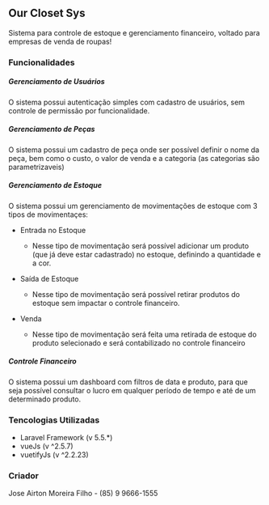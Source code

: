 ## Our Closet Sys

Sistema para controle de estoque e gerenciamento financeiro, voltado para empresas de venda de roupas!

### Funcionalidades

##### Gerenciamento de Usuários
O sistema possui autenticação simples com cadastro de usuários, sem controle de permissão por funcionalidade.

##### Gerenciamento de Peças
O sistema possui um cadastro de peça onde ser possível definir o nome da peça, bem como o custo, o valor de venda e a categoria (as categorias são parametrizaveis)

##### Gerenciamento de Estoque
O sistema possui um gerenciamento de movimentações de estoque com 3 tipos de movimentaçes:

* Entrada no Estoque
  * Nesse tipo de movimentação será possível adicionar um produto (que já deve estar cadastrado) no estoque, definindo a quantidade e a cor.

* Saída de Estoque
  * Nesse tipo de movimentação será possível retirar produtos do estoque sem impactar o controle financeiro.

* Venda
  * Nesse tipo de movimentação será feita uma retirada de estoque do produto selecionado e será contabilizado no controle financeiro

##### Controle Financeiro
O sistema possui um dashboard com filtros de data e produto, para que seja possível consultar o lucro em qualquer período de tempo e até de um determinado produto.

### Tencologias Utilizadas

- Laravel Framework (v 5.5.*)
- vueJs (v ^2.5.7)
- vuetifyJs (v ^2.2.23)

### Criador

Jose Airton Moreira Filho - (85) 9 9666-1555